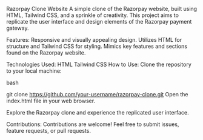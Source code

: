Razorpay Clone Website
A simple clone of the Razorpay website, built using HTML, Tailwind CSS, and a sprinkle of creativity. This project aims to replicate the user interface and design elements of the Razorpay payment gateway.

Features:
Responsive and visually appealing design.
Utilizes HTML for structure and Tailwind CSS for styling.
Mimics key features and sections found on the Razorpay website.

Technologies Used:
HTML
Tailwind CSS
How to Use:
Clone the repository to your local machine:

bash

git clone https://github.com/your-username/razorpay-clone.git
Open the index.html file in your web browser.

Explore the Razorpay clone and experience the replicated user interface.



Contributions:
Contributions are welcome! Feel free to submit issues, feature requests, or pull requests.



